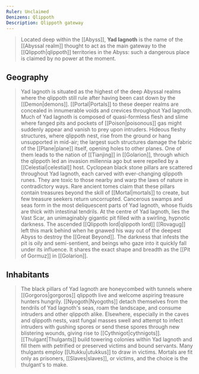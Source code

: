 ```yaml
---
Ruler: Unclaimed
Denizens: Qlippoth
Description: Qlippoth gateway
---
```


> Located deep within the [[Abyss]], **Yad Iagnoth** is the name of the [[Abyssal realm]] thought to act as the main gateway to the [[Qlippoth|qlippoth]] territories in the Abyss: such a dangerous place is claimed by no power at the moment.


## Geography

> Yad Iagnoth is situated as the highest of the deep Abyssal realms where the qlippoth still rule after having been cast down by the [[Demon|demons]]. [[Portal|Portals]] to these deeper realms are concealed in innumerable voids and crevices throughout Yad Iagnoth.
> Much of Yad Iagnoth is composed of quasi-formless flesh and slime where fanged pits and pockets of [[Poison|poisonous]] gas might suddenly appear and vanish to prey upon intruders. Hideous fleshy structures, where qlippoth nest, rise from the ground or hang unsupported in mid-air; the largest such structures damage the fabric of the [[Plane|plane]] itself, opening holes to other planes. One of them leads to the nation of [[Tianjing]] in [[Golarion]], through which the qlippoth led an invasion millennia ago but were repelled by a [[Celestial|celestial]] host.
> Cyclopean black stone pillars are scattered throughout Yad Iagnoth, each carved with ever-changing qlippoth runes. They are toxic to those nearby and warp the laws of nature in contradictory ways. Rare ancient tomes claim that these pillars contain treasures beyond the skill of [[Mortal|mortals]] to create, but few treasure seekers return uncorrupted. Cancerous swamps and seas form in the most deliquescent parts of Yad Iagnoth, whose fluids are thick with intestinal tendrils.
> At the centre of Yad Iagnoth, lies the Vast Scar, an unimaginably gigantic pit filled with a swirling, hypnotic darkness. The ascended [[Qlippoth lord|qlippoth lord]] [[Rovagug]] left this mark behind when he gnawed his way out of the deepest Abyss to destroy the [[Great Beyond]]. The darkness that infests the pit is oily and semi-sentient, and beings who gaze into it quickly fall under its influence. It shares the exact shape and breadth as the [[Pit of Gormuz]] in [[Golarion]].


## Inhabitants

> The black pillars of Yad Iagnoth are honeycombed with tunnels where [[Gorgoros|gorgoros]] qlippoth live and welcome aspiring treasure hunters hungrily. [[Nyogoth|Nyogoths]] detach themselves from the tendrils of Yad Iagnoth's seas, roam the landscape, and consume intruders and other qlippoth alike. Elsewhere, especially in the caves and qlippoth nests, vast fungal masses swell and attempt to infect intruders with gushing spores or send these spores through new blistering wounds, giving rise to [[Cythnigot|cythnigots]].
> [[Thulgant|Thulgants]] build towering colonies within Yad Iagnoth and fill them with petrified or preserved victims and bound servants. Many thulgants employ [[Utukku|utukkus]] to draw in victims. Mortals are fit only as prisoners, [[Slaves|slaves]], or victims, and the choice is the thulgant's to make.








